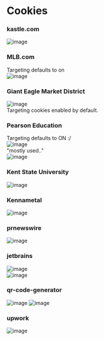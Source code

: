 # Cookies 


### kastle.com
![image](https://github.com/user-attachments/assets/50178a79-5f52-420e-8e8e-9a2a0c577f37)  


### MLB.com
Targeting defaults to on  
![image](https://github.com/user-attachments/assets/8a84d86e-36be-4172-83b9-c5f6c49f11d6)


### Giant Eagle Market District
![image](https://github.com/user-attachments/assets/fb9d5047-bd60-43a9-8456-c19350d98456)  
Targeting cookies enabled by default.  


### Pearson Education
Targeting defaults to ON :/  
![image](https://github.com/user-attachments/assets/15765d04-dce7-431d-91ee-e8a05652971e)  
"mostly used.."  
![image](https://github.com/user-attachments/assets/2a7e236c-91c0-4f4e-b17b-ad4f0d51afae)



### Kent State University
![image](https://github.com/user-attachments/assets/5c004842-d050-46b3-ab19-f9ce45bc9589)


### Kennametal
![image](https://github.com/user-attachments/assets/b7545514-517e-4be4-8225-0f0653811419)


### prnewswire
![image](https://github.com/user-attachments/assets/b7034ff8-3be0-401d-80e0-8a82b35f6187)  


### jetbrains
![image](https://github.com/user-attachments/assets/b7b27929-fab0-4887-8b70-aaa52d003146)  
![image](https://github.com/user-attachments/assets/43096000-660e-40b7-91fe-b3fc863ba444)

### qr-code-generator
![image](https://github.com/user-attachments/assets/79a99396-f4f0-42d7-a1a6-569d4817dfdc)
![image](https://github.com/user-attachments/assets/d12cab8d-a03a-4f03-9d4c-2317f1b8ce48)

### upwork
![image](https://github.com/user-attachments/assets/8e1d73f1-1dcd-4eb7-9a89-a307e73d29f7)



